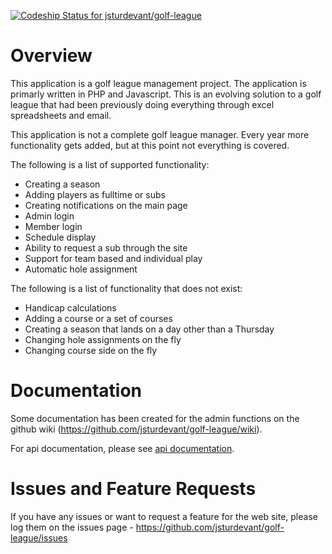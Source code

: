 [ ![Codeship Status for jsturdevant/golf-league](https://www.codeship.io/projects/052e2d90-de36-0131-2070-0e279870539b/status)](https://www.codeship.io/projects/24783)

Overview
========

This application is a golf league management project. The application is primarly written in PHP and Javascript. This is an evolving solution to a golf league that had been previously doing everything through excel spreadsheets and email.

This application is not a complete golf league manager. Every year more functionality gets added, but at this point not everything is covered. 

The following is a list of supported functionality:
- Creating a season
- Adding players as fulltime or subs
- Creating notifications on the main page
- Admin login
- Member login
- Schedule display
- Ability to request a sub through the site
- Support for team based and individual play
- Automatic hole assignment

The following is a list of functionality that does not exist:
- Handicap calculations
- Adding a course or a set of courses
- Creating a season that lands on a day other than a Thursday
- Changing hole assignments on the fly
- Changing course side on the fly

Documentation
=============

Some documentation has been created for the admin functions on the github wiki (https://github.com/jsturdevant/golf-league/wiki).

For api documentation, please see [api documentation](docs/api/).

Issues and Feature Requests
===========================

If you have any issues or want to request a feature for the web site, please log them on the issues page - https://github.com/jsturdevant/golf-league/issues
